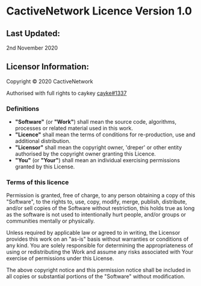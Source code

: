 # CactiveNetwork Licence Version 1.0

## Last Updated:
2nd November 2020

## Licensor Information:
Copyright ©️ 2020 CactiveNetwork

Authorised with full rights to caykey [cayke#1337](#)

### Definitions

- **"Software"** (or **"Work"**) shall mean the source code, algorithms, processes or related material used in this work.
- **"Licence"** shall mean the terms of conditions for re-production, use and additional distribution.
- **"Licensor"** shall mean the copyright owner, 'dreper' or other entity authorised by the copyright owner granting this Licence.
- **"You"** (or **"Your"**) shall mean an individual exercising permissions granted by this License. 

### Terms of this licence

Permission is granted, free of charge, to any person obtaining a copy of this "Software", to the rights to, use, copy, modify, merge, publish, distribute, and/or sell copies of the Software without restriction, this holds true as long as the software is not used to intentionally hurt people, and/or groups or communities mentally or physically.

Unless required by applicable law or agreed to in writing, the Licensor provides this work on an "as-is" basis without warranties or conditions of any kind. You are solely responsible for determining the appropriateness of using or redistributing the Work and assume any risks associated with Your exercise of permissions under this License.

The above copyright notice and this permission notice shall be included in all copies or substantial portions of the "Software" without modification.
